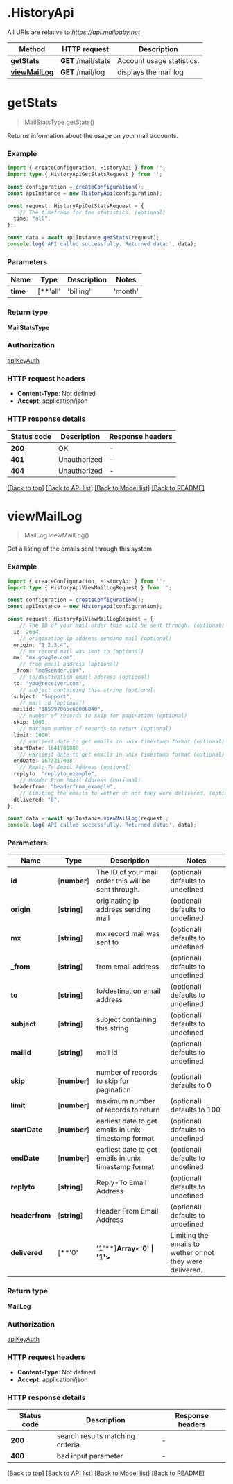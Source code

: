 # .HistoryApi

All URIs are relative to *https://api.mailbaby.net*

Method | HTTP request | Description
------------- | ------------- | -------------
[**getStats**](HistoryApi.md#getStats) | **GET** /mail/stats | Account usage statistics.
[**viewMailLog**](HistoryApi.md#viewMailLog) | **GET** /mail/log | displays the mail log


# **getStats**
> MailStatsType getStats()

Returns information about the usage on your mail accounts.

### Example


```typescript
import { createConfiguration, HistoryApi } from '';
import type { HistoryApiGetStatsRequest } from '';

const configuration = createConfiguration();
const apiInstance = new HistoryApi(configuration);

const request: HistoryApiGetStatsRequest = {
    // The timeframe for the statistics. (optional)
  time: "all",
};

const data = await apiInstance.getStats(request);
console.log('API called successfully. Returned data:', data);
```


### Parameters

Name | Type | Description  | Notes
------------- | ------------- | ------------- | -------------
 **time** | [**&#39;all&#39; | &#39;billing&#39; | &#39;month&#39; | &#39;7d&#39; | &#39;24h&#39; | &#39;1d&#39; | &#39;1h&#39;**]**Array<&#39;all&#39; &#124; &#39;billing&#39; &#124; &#39;month&#39; &#124; &#39;7d&#39; &#124; &#39;24h&#39; &#124; &#39;1d&#39; &#124; &#39;1h&#39;>** | The timeframe for the statistics. | (optional) defaults to undefined


### Return type

**MailStatsType**

### Authorization

[apiKeyAuth](README.md#apiKeyAuth)

### HTTP request headers

 - **Content-Type**: Not defined
 - **Accept**: application/json


### HTTP response details
| Status code | Description | Response headers |
|-------------|-------------|------------------|
**200** | OK |  -  |
**401** | Unauthorized |  -  |
**404** | Unauthorized |  -  |

[[Back to top]](#) [[Back to API list]](README.md#documentation-for-api-endpoints) [[Back to Model list]](README.md#documentation-for-models) [[Back to README]](README.md)

# **viewMailLog**
> MailLog viewMailLog()

Get a listing of the emails sent through this system 

### Example


```typescript
import { createConfiguration, HistoryApi } from '';
import type { HistoryApiViewMailLogRequest } from '';

const configuration = createConfiguration();
const apiInstance = new HistoryApi(configuration);

const request: HistoryApiViewMailLogRequest = {
    // The ID of your mail order this will be sent through. (optional)
  id: 2604,
    // originating ip address sending mail (optional)
  origin: "1.2.3.4",
    // mx record mail was sent to (optional)
  mx: "mx.google.com",
    // from email address (optional)
  _from: "me@sender.com",
    // to/destination email address (optional)
  to: "you@receiver.com",
    // subject containing this string (optional)
  subject: "Support",
    // mail id (optional)
  mailid: "185997065c60008840",
    // number of records to skip for pagination (optional)
  skip: 1000,
    // maximum number of records to return (optional)
  limit: 1000,
    // earliest date to get emails in unix timestamp format (optional)
  startDate: 1641781008,
    // earliest date to get emails in unix timestamp format (optional)
  endDate: 1673317008,
    // Reply-To Email Address (optional)
  replyto: "replyto_example",
    // Header From Email Address (optional)
  headerfrom: "headerfrom_example",
    // Limiting the emails to wether or not they were delivered. (optional)
  delivered: "0",
};

const data = await apiInstance.viewMailLog(request);
console.log('API called successfully. Returned data:', data);
```


### Parameters

Name | Type | Description  | Notes
------------- | ------------- | ------------- | -------------
 **id** | [**number**] | The ID of your mail order this will be sent through. | (optional) defaults to undefined
 **origin** | [**string**] | originating ip address sending mail | (optional) defaults to undefined
 **mx** | [**string**] | mx record mail was sent to | (optional) defaults to undefined
 **_from** | [**string**] | from email address | (optional) defaults to undefined
 **to** | [**string**] | to/destination email address | (optional) defaults to undefined
 **subject** | [**string**] | subject containing this string | (optional) defaults to undefined
 **mailid** | [**string**] | mail id | (optional) defaults to undefined
 **skip** | [**number**] | number of records to skip for pagination | (optional) defaults to 0
 **limit** | [**number**] | maximum number of records to return | (optional) defaults to 100
 **startDate** | [**number**] | earliest date to get emails in unix timestamp format | (optional) defaults to undefined
 **endDate** | [**number**] | earliest date to get emails in unix timestamp format | (optional) defaults to undefined
 **replyto** | [**string**] | Reply-To Email Address | (optional) defaults to undefined
 **headerfrom** | [**string**] | Header From Email Address | (optional) defaults to undefined
 **delivered** | [**&#39;0&#39; | &#39;1&#39;**]**Array<&#39;0&#39; &#124; &#39;1&#39;>** | Limiting the emails to wether or not they were delivered. | (optional) defaults to undefined


### Return type

**MailLog**

### Authorization

[apiKeyAuth](README.md#apiKeyAuth)

### HTTP request headers

 - **Content-Type**: Not defined
 - **Accept**: application/json


### HTTP response details
| Status code | Description | Response headers |
|-------------|-------------|------------------|
**200** | search results matching criteria |  -  |
**400** | bad input parameter |  -  |

[[Back to top]](#) [[Back to API list]](README.md#documentation-for-api-endpoints) [[Back to Model list]](README.md#documentation-for-models) [[Back to README]](README.md)


